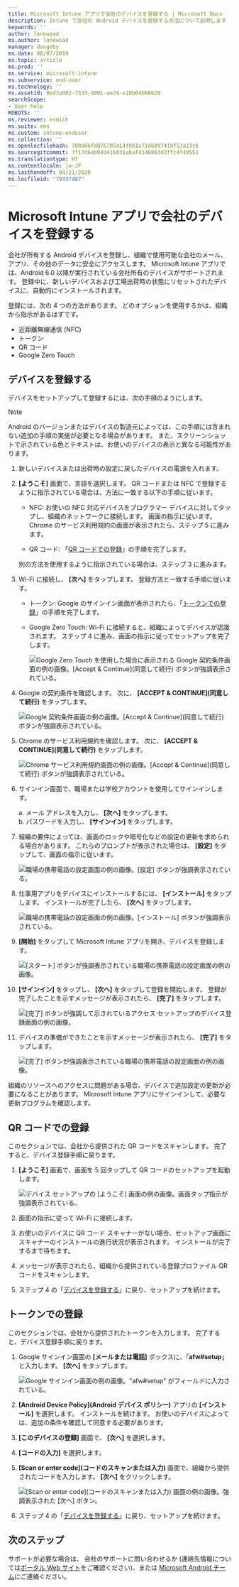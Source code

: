 ```yaml
---
title: Microsoft Intune アプリで会社のデバイスを登録する | Microsoft Docs
description: Intune で会社の Android デバイスを登録する方法について説明します
keywords: ''
author: lenewsad
ms.author: lanewsad
manager: dougeby
ms.date: 08/07/2019
ms.topic: article
ms.prod: ''
ms.service: microsoft-intune
ms.subservice: end-user
ms.technology: ''
ms.assetid: 0ed3a002-7533-4001-ae24-e10b64b66620
searchScope:
- User help
ROBOTS: ''
ms.reviewer: esmich
ms.suite: ems
ms.custom: intune-enduser
ms.collection: ''
ms.openlocfilehash: 700a06fd876705a14f661a71d6d97419f13a13c6
ms.sourcegitcommit: 7f17d6eb9dd41b031a6af4148863d2ffc4f49551
ms.translationtype: HT
ms.contentlocale: ja-JP
ms.lasthandoff: 04/21/2020
ms.locfileid: "79337487"
---
```

# <a name="enroll-your-corporate-device-with-the-microsoft-intune-app"></a>Microsoft Intune アプリで会社のデバイスを登録する

会社が所有する Android デバイスを登録し、組織で使用可能な会社のメール、アプリ、その他のデータに安全にアクセスします。 Microsoft Intune アプリでは、Android 6.0 以降が実行されている会社所有のデバイスがサポートされます。 登録中に、新しいデバイスおよび工場出荷時の状態にリセットされたデバイスに、自動的にインストールされます。 

登録には、次の 4 つの方法があります。 どのオプションを使用するかは、組織から指示があるはずです。
 
* 近距離無線通信 (NFC)  
* トークン  
* QR コード   
* Google Zero Touch  

## <a name="enroll-device"></a>デバイスを登録する 
デバイスをセットアップして登録するには、次の手順のようにします。  

> [!NOTE]
> Android のバージョンまたはデバイスの製造元によっては、この手順には含まれない追加の手順の実施が必要となる場合があります。 また、スクリーンショットで示されている色とテキストは、お使いのデバイスの表示と異なる可能性があります。  

1. 新しいデバイスまたは出荷時の設定に戻したデバイスの電源を入れます。  
2. **[ようこそ]** 画面で、言語を選択します。   QR コードまたは NFC で登録するように指示されている場合は、方法に一致する以下の手順に従います。  
     * NFC: お使いの NFC 対応デバイスをプログラマー デバイスに対してタップし、組織のネットワークに接続します。 画面の指示に従います。 Chrome のサービス利用規約の画面が表示されたら、ステップ 5 に進みます。  

     * QR コード: 「[QR コードでの登録](#qr-code-enrollment)」の手順を完了します。  

     別の方法を使用するように指示されている場合は、ステップ 3 に進みます。    

3. Wi-Fi に接続し、 **[次へ]** をタップします。 登録方法と一致する手順に従います。 

    * トークン: Google のサインイン画面が表示されたら、「[トークンでの登録](#token-enrollment)」の手順を完了します。  
    * Google Zero Touch: Wi-Fi に接続すると、組織によってデバイスが認識されます。 ステップ 4 に進み、画面の指示に従ってセットアップを完了します。    
 
       ![Google Zero Touch を使用した場合に表示される Google 契約条件画面の例の画像。[Accept & Continue]\(同意して続行\) ボタンが強調表示されている。](./media/google-zero-touch-intune-app-01.png)   
   
4. Google の契約条件を確認します。 次に、 **[ACCEPT & CONTINUE]\(同意して続行\)** をタップします。  

      ![Google 契約条件画面の例の画像。[Accept & Continue]\(同意して続行\) ボタンが強調表示されている。](./media/fully-managed-intune-app-04.png)   

6. Chrome のサービス利用規約を確認します。 次に、 **[ACCEPT & CONTINUE]\(同意して続行\)** をタップします。  

   ![Chrome サービス利用規約画面の例の画像。[Accept & Continue]\(同意して続行\) ボタンが強調表示されている。](./media/fully-managed-intune-app-06.png)   

7. サインイン画面で、職場または学校アカウントを使用してサインインします。   

    a. メール アドレスを入力し、 **[次へ]** をタップします。      
    b. パスワードを入力し、 **[サインイン]** をタップします。  

8. 組織の要件によっては、画面のロックや暗号化などの設定の更新を求められる場合があります。 これらのプロンプトが表示された場合は、 **[設定]** をタップして、画面の指示に従います。  

   ![職場の携帯電話の設定画面の例の画像。[設定] ボタンが強調表示されている。](./media/fully-managed-intune-app-10.png)   

9. 仕事用アプリをデバイスにインストールするには、 **[インストール]** をタップします。 インストールが完了したら、 **[次へ]** をタップします。  

   ![職場の携帯電話の設定画面の例の画像。[インストール] ボタンが強調表示されている。](./media/fully-managed-intune-app-11.png)   

10. **[開始]** をタップして Microsoft Intune アプリを開き、デバイスを登録します。 

    ![[スタート] ボタンが強調表示されている職場の携帯電話の設定画面の例の画像。](./media/fully-managed-intune-app-17.png)   

11. **[サインイン]** をタップし、 **[次へ]** をタップして登録を開始します。 登録が完了したことを示すメッセージが表示されたら、 **[完了]** をタップします。  

    ![[完了] ボタンが強調して示されているアクセス セットアップのデバイス登録画面の例の画像。](./media/fully-managed-intune-app-19.png)   

10. デバイスの準備ができたことを示すメッセージが表示されたら、 **[完了]** をタップします。  

    ![[完了] ボタンが強調表示されている職場の携帯電話の設定画面の例の画像。](./media/fully-managed-intune-app-18.png)   

組織のリソースへのアクセスに問題がある場合、デバイスで追加設定の更新が必要になることがあります。 Microsoft Intune アプリにサインインして、必要な更新プログラムを確認します。   


## <a name="qr-code-enrollment"></a>QR コードでの登録  
このセクションでは、会社から提供された QR コードをスキャンします。  完了すると、デバイス登録手順に戻ります。     
  
1. **[ようこそ]** 画面で、画面を 5 回タップして QR コードのセットアップを起動します。  

   ![デバイス セットアップの [ようこそ] 画面の例の画像。画面タップ指示が強調表示されている。](./media/qr-code-intune-app-01.png)  

2. 画面の指示に従って Wi-Fi に接続します。  
3. お使いのデバイスに QR コード スキャナーがない場合、セットアップ画面にスキャナーのインストールの進行状況が表示されます。 インストールが完了するまで待ちます。  
4. メッセージが表示されたら、組織から提供されている登録プロファイル QR コードをスキャンします。  
5. ステップ 4 の「[デバイスを登録する](#enroll-device)」に戻り、セットアップを続けます。  

## <a name="token-enrollment"></a>トークンでの登録  
このセクションでは、会社から提供されたトークンを入力します。 完了すると、デバイス登録手順に戻ります。  

1. Google サインイン画面の **[メールまたは電話]** ボックスに、「**afw#setup**」と入力します。 **[次へ]** をタップします。 

   ![Google サインイン画面の例の画像。"afw#setup" がフィールドに入力されている。](./media/token-intune-app-01.png)   

2. **[Android Device Policy]\(Android デバイス ポリシー\)** アプリの **[インストール]** を選択します。 インストールを続けます。 お使いのデバイスによっては、追加の条件を確認して同意する必要があります。    

3. **[このデバイスの登録]** 画面で、 **[次へ]** を選択します。  

4. **[コードの入力]** を選択します。  

5. **[Scan or enter code]\(コードのスキャンまたは入力\)** 画面で、組織から提供されたコードを入力します。  **[次へ]** をクリックします。  

   ![[Scan or enter code]\(コードのスキャンまたは入力\) 画面の例の画像。強調表示された [次へ] ボタン。](./media/token-intune-app-04.png)  

6. ステップ 4 の「[デバイスを登録する](#enroll-device)」に戻り、セットアップを続けます。  



## <a name="next-steps"></a>次のステップ   
サポートが必要な場合は、 会社のサポートに問い合わせるか (連絡先情報については[ポータル Web サイト](https://go.microsoft.com/fwlink/?linkid=2010980)をご確認ください)、または <a href="mailto:wintunedroidfbk@microsoft.com?subject=I'm having trouble with enrolling my Android device&body=Describe the issue you're experiencing here.">Microsoft Android チーム</a>にご連絡ください。  
